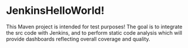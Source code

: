 # JenkinsHelloWorld!
This Maven project is intended for test purposes! The goal is to integrate the src code with Jenkins, and to perform static code analysis which will provide dashboards reflecting overall coverage and quality. 
